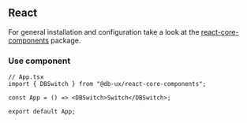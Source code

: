 <!--
SPDX-FileCopyrightText: 2025 DB Systel GmbH

SPDX-License-Identifier: Apache-2.0
-->

## React

For general installation and configuration take a look at the [react-core-components](https://www.npmjs.com/package/@db-ux/react-core-components) package.

### Use component

```tsx App.tsx
// App.tsx
import { DBSwitch } from "@db-ux/react-core-components";

const App = () => <DBSwitch>Switch</DBSwitch>;

export default App;
```
